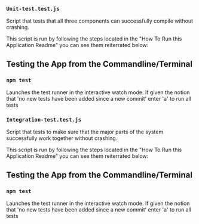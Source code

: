 ### `Unit-test.test.js`

Script that tests that all three components can successfully compile without crashing.

This script is run by following the steps located in the "How To Run this Application Readme" you can see them reiterrated below:

## Testing the App from the Commandline/Terminal

### `npm test`

Launches the test runner in the interactive watch mode.
If given the notion that 'no new tests have been added since a new commit' enter 'a' to run all tests

### `Integration-test.test.js`

Script that tests to make sure that the major parts of the system successfully work together without crashing.

This script is run by following the steps located in the "How To Run this Application Readme" you can see them reiterrated below:

## Testing the App from the Commandline/Terminal

### `npm test`

Launches the test runner in the interactive watch mode.
If given the notion that 'no new tests have been added since a new commit' enter 'a' to run all tests


